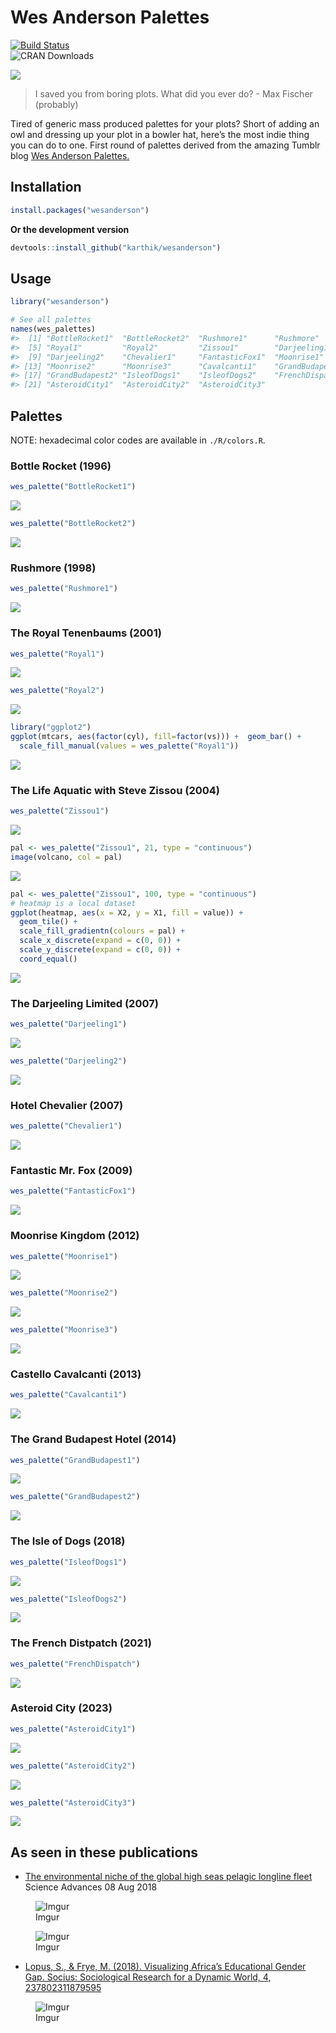 <!-- README.md is generated from README.Rmd. Please edit that file -->

# Wes Anderson Palettes

[![Build
Status](https://travis-ci.org/karthik/wesanderson.png)](https://travis-ci.org/karthik/wesanderson)  
![CRAN Downloads](http://cranlogs.r-pkg.org/badges/wesanderson)

![](rushmore.jpg)

> I saved you from boring plots. What did you ever do? - Max Fischer
> (probably)

Tired of generic mass produced palettes for your plots? Short of adding
an owl and dressing up your plot in a bowler hat, here’s the most indie
thing you can do to one. First round of palettes derived from the
amazing Tumblr blog [Wes Anderson
Palettes.](http://wesandersonpalettes.tumblr.com/)

## Installation

``` r
install.packages("wesanderson")
```

**Or the development version**

``` r
devtools::install_github("karthik/wesanderson")
```

## Usage

``` r
library("wesanderson")

# See all palettes
names(wes_palettes)
#>  [1] "BottleRocket1"  "BottleRocket2"  "Rushmore1"      "Rushmore"      
#>  [5] "Royal1"         "Royal2"         "Zissou1"        "Darjeeling1"   
#>  [9] "Darjeeling2"    "Chevalier1"     "FantasticFox1"  "Moonrise1"     
#> [13] "Moonrise2"      "Moonrise3"      "Cavalcanti1"    "GrandBudapest1"
#> [17] "GrandBudapest2" "IsleofDogs1"    "IsleofDogs2"    "FrenchDispatch"
#> [21] "AsteroidCity1"  "AsteroidCity2"  "AsteroidCity3"
```

## Palettes

NOTE: hexadecimal color codes are available in `./R/colors.R`.

### Bottle Rocket (1996)

``` r
wes_palette("BottleRocket1")
```

![](figure/bottlerocket1-1.png)

``` r
wes_palette("BottleRocket2")
```

![](figure/bottlerocket1-2.png)

### Rushmore (1998)

``` r
wes_palette("Rushmore1")
```

![](figure/rushmore-1.png)

### The Royal Tenenbaums (2001)

``` r
wes_palette("Royal1")
```

![](figure/royal-1.png)

``` r
wes_palette("Royal2")
```

![](figure/royal-2.png)

``` r
library("ggplot2")
ggplot(mtcars, aes(factor(cyl), fill=factor(vs))) +  geom_bar() +
  scale_fill_manual(values = wes_palette("Royal1"))
```

![](figure/ggplot1-1.png)

### The Life Aquatic with Steve Zissou (2004)

``` r
wes_palette("Zissou1")
```

![](figure/lifeaquatic-1.png)

``` r
pal <- wes_palette("Zissou1", 21, type = "continuous")
image(volcano, col = pal)
```

![](figure/volcano-1.png)

``` r
pal <- wes_palette("Zissou1", 100, type = "continuous")
# heatmap is a local dataset
ggplot(heatmap, aes(x = X2, y = X1, fill = value)) +
  geom_tile() + 
  scale_fill_gradientn(colours = pal) + 
  scale_x_discrete(expand = c(0, 0)) +
  scale_y_discrete(expand = c(0, 0)) + 
  coord_equal() 
```

![](figure/zissou_heatmap-1.png)

### The Darjeeling Limited (2007)

``` r
wes_palette("Darjeeling1")
```

![](figure/darjeeling-1.png)

``` r
wes_palette("Darjeeling2")
```

![](figure/darjeeling-2.png)

### Hotel Chevalier (2007)

``` r
wes_palette("Chevalier1")
```

![](figure/chevalier-1.png)

### Fantastic Mr. Fox (2009)

``` r
wes_palette("FantasticFox1")
```

![](figure/fantasticfox-1.png)

### Moonrise Kingdom (2012)

``` r
wes_palette("Moonrise1")
```

![](figure/moonrise-1.png)

``` r
wes_palette("Moonrise2")
```

![](figure/moonrise-2.png)

``` r
wes_palette("Moonrise3")
```

![](figure/moonrise-3.png)

### Castello Cavalcanti (2013)

``` r
wes_palette("Cavalcanti1")
```

![](figure/castello-1.png)

### The Grand Budapest Hotel (2014)

``` r
wes_palette("GrandBudapest1")
```

![](figure/grandbudapest-1.png)

``` r
wes_palette("GrandBudapest2")
```

![](figure/grandbudapest-2.png)

### The Isle of Dogs (2018)

``` r
wes_palette("IsleofDogs1")
```

![](figure/isleofdogs-1.png)

``` r
wes_palette("IsleofDogs2")
```

![](figure/isleofdogs-2.png)

### The French Distpatch (2021)

``` r
wes_palette("FrenchDispatch")
```

![](figure/unnamed-chunk-2-1.png)

### Asteroid City (2023)

``` r
wes_palette("AsteroidCity1")
```

![](figure/unnamed-chunk-3-1.png)

``` r
wes_palette("AsteroidCity2")
```

![](figure/unnamed-chunk-3-2.png)

``` r
wes_palette("AsteroidCity3")
```

![](figure/unnamed-chunk-3-3.png)

## As seen in these publications

-   [The environmental niche of the global high seas pelagic longline
    fleet](http://advances.sciencemag.org/content/4/8/eaat3681) Science
    Advances 08 Aug 2018

<figure>
<img src="https://i.imgur.com/gYKFwEc.jpg" alt="Imgur" />
<figcaption aria-hidden="true">Imgur</figcaption>
</figure>

<figure>
<img src="https://i.imgur.com/3Ztc5Qa.png" alt="Imgur" />
<figcaption aria-hidden="true">Imgur</figcaption>
</figure>

-   [Lopus, S., & Frye, M. (2018). Visualizing Africa’s Educational
    Gender Gap. Socius: Sociological Research for a Dynamic World, 4,
    237802311879595](http://journals.sagepub.com/doi/full/10.1177/2378023118795956)

<figure>
<img src="https://i.imgur.com/0BVNi9g.jpg" alt="Imgur" />
<figcaption aria-hidden="true">Imgur</figcaption>
</figure>
